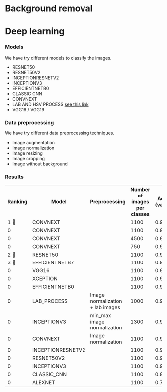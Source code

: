 # Background removal

# Deep learning


### Models


We have try different models to classify the images.

- RESNET50
- RESNET50V2
- INCEPTIONRESNETV2
- INCEPTIONV3
- EFFICIENTNETB0
- CLASSIC CNN
- CONVNEXT
- LAB AND HSV PROCESS [see this link](https://github.com/joaopauloschuler/two-path-noise-lab-plant-disease)
- VGG16 / VGG19



### Data preprocessing


We have try different data preprocessing techniques.

- Image augmentation
- Image normalization
- Image resizing
- Image cropping
- Image without background



### Results


<table>
  <tr>
    <th>Ranking</th>
    <th>Model</th>
    <th>Preprocessing</th>
    <th>Number of images per classes</th>
    <th>Accuracy (validation)</th>
    <th>Size image</th>
    <th>Time (in minutes)</th>
  </tr>

   <tr>
    <td>1 🥇</td>
    <td>CONVNEXT</td>
    <td></td>
    <td>1100</td>
    <td>0.9882</td>
    <td>224x224</td>
    <td>150</td>
  </tr>
   <tr>
    <td>0</td>
    <td>CONVNEXT</td>
    <td></td>
    <td>1100</td>
    <td>0.9849</td>
    <td>128x128</td>
    <td>50</td>
  </tr>
  <tr>
    <td>0</td>
    <td>CONVNEXT</td>
    <td></td>
    <td>4500</td>
    <td>0.9879</td>
    <td>64x64</td>
    <td>120</td>
  </tr>
  <tr>
    <td>0</td>
    <td>CONVNEXT</td>
    <td></td>
    <td>750</td>
    <td>0.9815</td>
    <td>224x224</td>
    <td>80</td>
  </tr>
  <tr>
    <td>2 🥈</td>
    <td>RESNET50</td>
    <td></td>
    <td>1100</td>
    <td>0.9717</td>
    <td>128x128</td>
    <td>20</td>
  </tr>
  <tr>
    <td>3 🥉</td>
    <td>EFFICIENTNETB7</td>
    <td></td>
    <td>1100</td>
    <td>0.9729</td>
    <td>128x128</td>
    <td>108</td>
  </tr>
  <tr>
    <td>0</td>
    <td>VGG16</td>
    <td></td>
    <td>1100</td>
    <td>0.9707</td>
    <td>128x128</td>
    <td>20</td>
  </tr>
  <tr>
    <td>0</td>
    <td>XCEPTION</td>
    <td></td>
    <td>1100</td>
    <td>0.9686</td>
    <td>128x128</td>
    <td>53</td>
  </tr>
  <tr>
    <td>0</td>
    <td>EFFICIENTNETB0</td>
    <td></td>
    <td>1100</td>
    <td>0.9641</td>
    <td>128x128</td>
    <td>25</td>
  </tr>

  <tr>
    <td>0</td>
    <td>LAB_PROCESS</td>
    <td>Image normalization + lab images</td>
    <td>1000</td>
    <td>0.9651</td>
    <td>128x128</td>
    <td>50</td>
  </tr>

  <tr>
    <td>0</td>
    <td>INCEPTIONV3</td>
    <td>min_max image normalization</td>
    <td>1300</td>
    <td>0.9583</td>
    <td>128x128</td>
    <td>110</td>
  </tr>

  <tr>
    <td>0</td>
    <td>CONVNEXT</td>
    <td>Image normalization</td>
    <td>1100</td>
    <td>0.9594</td>
    <td>128x128</td>
    <td>65</td>
  </tr>

  <tr>
    <td>0</td>
    <td>INCEPTIONRESNETV2</td>
    <td></td>
    <td>1100</td>
    <td>0.9548</td>
    <td>128x128</td>
    <td>86</td>
  </tr>

   <tr>
    <td>0</td>
    <td>RESNET50V2</td>
    <td></td>
    <td>1100</td>
    <td>0.9419</td>
    <td>128x128</td>
    <td>33</td>
  </tr>


  <tr>
    <td>0</td>
    <td>INCEPTIONV3</td>
    <td></td>
    <td>1100</td>
    <td>0.939</td>
    <td>128x128</td>
    <td>34</td>
  </tr>


  <tr>
    <td>0</td>
    <td>CLASSIC_CNN</td>
    <td></td>
    <td>1100</td>
    <td>0.8087</td>
    <td>128x128</td>
    <td>45</td>
  </tr>

  <tr>
    <td>0</td>
    <td>ALEXNET</td>
    <td></td>
    <td>1100</td>
    <td>0.7979</td>
    <td>128x128</td>
    <td>20</td>
  </tr>
</table>